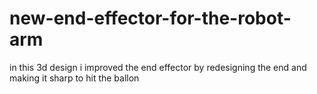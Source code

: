# new-end-effector-for-the-robot-arm
in this 3d design i improved the end effector
by redesigning the end and making it sharp
to hit the ballon 
